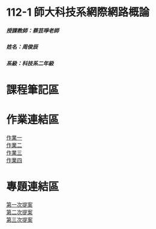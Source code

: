 # 112-1 師大科技系網際網路概論
##### 授課教師：蔡芸琤老師
##### 姓名：周俊辰
##### 系級：科技系二年級
# 課程筆記區
# 作業連結區
<a href="https://giraffe10884.github.io/my-web/">作業一</a>
<br>
<a href="https://youtu.be/gKVNGAxyNSc/">作業二</a>
<br>
<a href="https://youtu.be/29cTvhP8rnQ">作業三</a>
<br>
<a href="https://youtu.be/NpRV87qDLdQ">作業四</a>
# 專題連結區
<a href="https://www.youtube.com/watch?v=8qFFyTZUQNM">第一次提案</a>
<br>
<a href="https://www.youtube.com/watch?v=Mms9VZn_2hM">第二次提案</a>
<br>
<a href="https://youtu.be/OHv-5RNIjpM">第三次提案</a>
